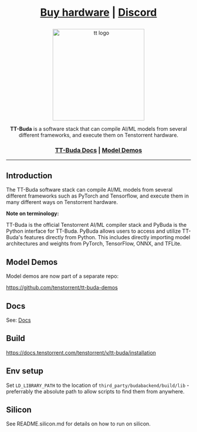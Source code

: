 <div align="center">

<h1>
   
[Buy hardware](https://tenstorrent.com/cards/) | [Discord](https://discord.gg/tenstorrent)

</h1>
   
<img src="./docs/public/images/tt_buda_w_logo.png" alt="tt logo" height="250"/>

**TT-Buda** is a software stack that can compile AI/ML models from several different frameworks, and execute them on Tenstorrent hardware.

<h3>

[TT-Buda Docs](https://docs.tenstorrent.com/tenstorrent/v/tt-buda) | [Model Demos](https://github.com/tenstorrent/tt-buda-demos/tree/main/model_demos#models-support-table) 

</h3>

</div>

---

## Introduction

The TT-Buda software stack can compile AI/ML models from several different frameworks such as PyTorch and Tensorflow, and execute them in many different ways on Tenstorrent hardware.

**Note on terminology:**

TT-Buda is the official Tenstorrent AI/ML compiler stack and PyBuda is the Python interface for TT-Buda. PyBuda allows users to access and utilize TT-Buda's features directly from Python. This includes directly importing model architectures and weights from PyTorch, TensorFlow, ONNX, and TFLite.

## Model Demos

Model demos are now part of a separate repo:

https://github.com/tenstorrent/tt-buda-demos

## Docs

See: [Docs](https://docs.tenstorrent.com/tenstorrent/v/tt-buda)

## Build

https://docs.tenstorrent.com/tenstorrent/v/tt-buda/installation

## Env setup

Set `LD_LIBRARY_PATH` to the location of `third_party/budabackend/build/lib` - preferrably the absolute path to allow scripts to find them from anywhere.

## Silicon

See README.silicon.md for details on how to run on silicon.
